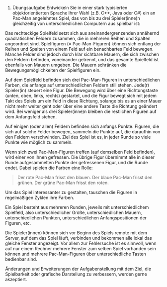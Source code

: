 1. Übungsaufgabe
Entwickeln Sie in einer stark typisierten objektorientierten Sprache Ihrer Wahl (z.B. C++, Java oder C#) ein an Pac-Man angelehntes Spiel, das von bis zu drei Spieler(inne)n gleichzeitig von unterschiedlichen Computern aus spielbar ist:

Das rechteckige Spielfeld setzt sich aus aneinandergrenzenden annähernd quadratischen Feldern zusammen, die in mehreren Reihen und Spalten angeordnet sind. Spielfiguren (= Pac-Man-Figuren) können sich entlang der Reihen und Spalten von einem Feld auf ein benachbartes Feld bewegen. Manche Felder sind jedoch durch klar sichtbare Mauern, die sich zwischen den Feldern befinden, voneinander getrennt, und das gesamte Spielfeld ist ebenfalls von Mauern umgeben. Die Mauern schränken die Bewegungsmöglichkeiten der Spielfiguren ein.

Auf dem Spielfeld befinden sich drei Pac-Man-Figuren in unterschiedlichen Farben, die anfangs auf unterschiedlichen Feldern still stehen. Jede(r) Spieler(in) steuert eine Figur. Die Bewegung wird über eine Richtungstaste (unten, oben, links, rechts) gestartet, und die Figur bewegt sich mit jedem Takt des Spiels um ein Feld in diese Richtung, solange bis es an einer Mauer nicht mehr weiter geht oder über eine andere Taste die Richtung geändert wird. Bei weniger als drei Spieler(inne)n bleiben die restlichen Figuren auf dem Anfangsfeld stehen.

Auf einigen (oder allen) Feldern befinden sich anfangs Punkte. Figuren, die sich auf solche Felder bewegen, sammeln die Punkte auf, die daraufhin von den Feldern verschwinden. Ziel des Spiel ist es, in jeder Runde so viele Punkte wie möglich zu sammeln.

Wenn sich zwei Pac-Man-Figuren treffen (auf demselben Feld befinden), wird einer von ihnen gefressen. Die übrige Figur übernimmt alle in dieser Runde aufgesammelten Punkte der gefressenen Figur, und die Runde endet. Dabei spielen die Farben eine Rolle:

> Der rote Pac-Man frisst den blauen.
> Der blaue Pac-Man frisst den grünen.
> Der grüne Pac-Man frisst den roten.

Um das Spiel interessanter zu gestalten, tauschen die Figuren in regelmäßigen Zyklen ihre Farben.

Ein Spiel besteht aus mehreren Runden, jeweils mit unterschiedlichem Spielfeld, also unterschiedlicher Größe, unterschiedlichen Mauern, unterschiedlichen Punkten, unterschiedlichen Anfangspositionen der Figuren, etc.

Die Spieler(innen) können sich vor Beginn des Spiels remote mit dem Server, auf dem das Spiel läuft, verbinden und bekommen alle lokal das gleiche Fenster angezeigt. Vor allem zur Fehlersuche ist es sinnvoll, wenn auf nur einem Rechner mehrere Fenster zum selben Spiel vorhanden sein können und mehrere Pac-Man-Figuren über unterschiedliche Tasten bedienbar sind.

Änderungen und Erweiterungen der Aufgabenstellung mit dem Ziel, die Spielbarkeit oder grafische Darstellung zu verbessern, werden gerne akzeptiert.